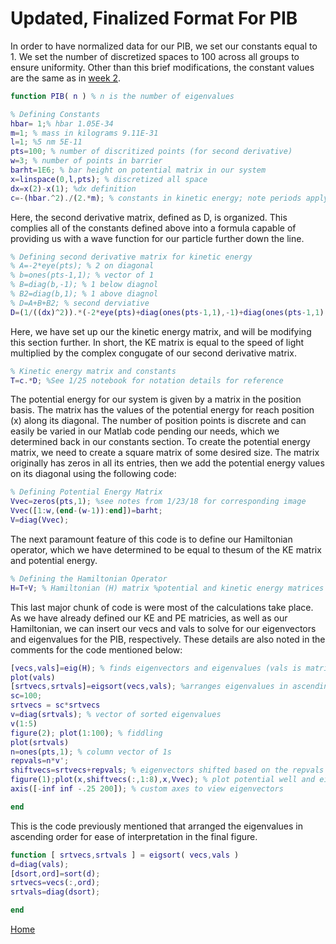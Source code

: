 
# Updated, Finalized Format For PIB 

In order to have normalized data for our PIB, we set our constants equal to 1. We set the number of discretized spaces to 100 across all groups to ensure uniformity. Other than this brief modifications, the constant values are the same as in [week 2](/MLW2.md). 

```Matlab
function PIB( n ) % n is the number of eigenvalues

% Defining Constants
hbar= 1;% hbar 1.05E-34
m=1; % mass in kilograms 9.11E-31
l=1; %5 nm 5E-11
pts=100; % number of discritized points (for second derivative)
w=3; % number of points in barrier
barht=1E6; % bar height on potential matrix in our system
x=linspace(0,l,pts); % discretized all space
dx=x(2)-x(1); %dx definition
c=-(hbar.^2)./(2.*m); % constants in kinetic energy; note periods apply to elements only
```
Here, the second derivative matrix, defined as D, is organized. This complies all of the constants defined above into a formula capable of providing us with a wave function for our particle further down the line.

```Matlab
% Defining second derivative matrix for kinetic energy
% A=-2*eye(pts); % 2 on diagonal
% b=ones(pts-1,1); % vector of 1
% B=diag(b,-1); % 1 below diagnol
% B2=diag(b,1); % 1 above diagnol
% D=A+B+B2; % second derviative
D=(1/((dx)^2)).*(-2*eye(pts)+diag(ones(pts-1,1),-1)+diag(ones(pts-1,1),1)); % second derivative matrix
```

Here, we have set up our the kinetic energy matrix, and will be modifying this section further. In short, the KE matrix is equal to the speed of light multiplied by the complex congugate of our second derivative matrix.

```Matlab
% Kinetic energy matrix and constants
T=c.*D; %See 1/25 notebook for notation details for reference 
```

The potential energy for our system is given by a matrix in the position basis. The matrix has the values of the potential energy for reach position (x) along its diagonal. The number of position points is discrete and can easily be varied in our Matlab code pending our needs, which we determined back in our constants section. To create the potential energy matrix, we need to create a square matrix of some desired size. The matrix originally has zeros in all its entries, then we add the potential energy values on its diagonal using the following code:

```Matlab
% Defining Potential Energy Matrix
Vvec=zeros(pts,1); %see notes from 1/23/18 for corresponding image
Vvec([1:w,(end-(w-1)):end])=barht;
V=diag(Vvec);
```

The next paramount feature of this code is to define our Hamiltonian operator, which we have determined to be equal to thesum of the KE matrix and potential energy.
```Matlab
% Defining the Hamiltonian Operator
H=T+V; % Hamiltonian (H) matrix %potential and kinetic energy matrices
```
This last major chunk of code is were most of the calculations take place. As we have already defined our KE and PE matricies, as well as our Hamiltonian, we can insert our vecs and vals to solve for our eigenvectors and eigenvalues for the PIB, respectively. These details are also noted in the comments for the code mentioned below:

```Matlab
[vecs,vals]=eig(H); % finds eigenvectors and eigenvalues (vals is matrix form of eigenvalues)
plot(vals)
[srtvecs,srtvals]=eigsort(vecs,vals); %arranges eigenvalues in ascending order
sc=100;
srtvecs = sc*srtvecs
v=diag(srtvals); % vector of sorted eigenvalues
v(1:5)
figure(2); plot(1:100); % fiddling 
plot(srtvals)
n=ones(pts,1); % column vector of 1s
repvals=n*v';
shiftvecs=srtvecs+repvals; % eigenvectors shifted based on the repvals' matrix
figure(1);plot(x,shiftvecs(:,1:8),x,Vvec); % plot potential well and eigenvectors (1-8)
axis([-inf inf -.25 200]); % custom axes to view eigenvectors

end
```

This is the code previously mentioned that arranged the eigenvalues in ascending order for ease of interpretation in the final figure. 
```Matlab 
function [ srtvecs,srtvals ] = eigsort( vecs,vals )
d=diag(vals);
[dsort,ord]=sort(d);
srtvecs=vecs(:,ord);
srtvals=diag(dsort);

end
```
[Home](/README.md)
